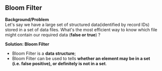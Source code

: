 ## Bloom Filter

**Background/Problem**  
Let's say we have a large set of structured data(identified by record IDs) stored in a set of data files. What's the most efficient way to know which file might contain our required data (**false or true**) ?

**Solution: Bloom Filter**
- Bloom Filter is a **data structure**;
- Bloom Filter can be used to tells **whether an element may be in a set (i.e. false positive), or definitely is not in a set**.
